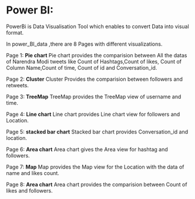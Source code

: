 # Power BI:
PowerBi is Data Visualisation Tool which enables to convert Data into visual format. 

In power_BI_data ,there are 8 Pages with different visualizations.

Page 1: **Pie chart**
Pie chart provides the comparision between All the datas of Narendra Modi tweets like Count of Hashtags,Count of likes, Count of Column Name,Count of time, Count of id and  Conversation_id.

Page 2: **Cluster** 
Cluster Provides the comparision between followers and retweets.

Page 3: **TreeMap**
TreeMap provides the TreeMap view of username and time.

Page 4: **Line chart**
Line chart provides Line chart view for followers and Location.

Page 5: **stacked bar chart**
Stacked bar chart provides Conversation_id and location.

Page 6: **Area chart**
Area chart gives the Area view for hashtag and followers.

Page 7: **Map**
Map provides the Map view for the Location with the data of name and likes count.

Page 8: **Area chart**
Area chart provides the comparision between Count of likes and followers.


